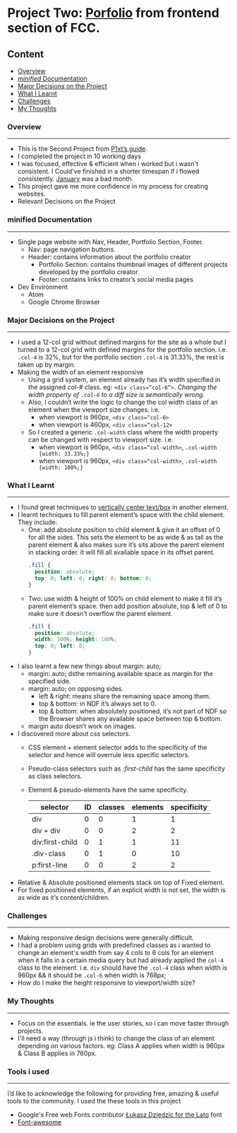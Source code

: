 # Project Two: [Porfolio](https://www.freecodecamp.org/challenges/build-a-personal-portfolio-webpage) from frontend section of FCC.

## Content
* [Overview](#overview)
* [*minified* Documentation](#minified-documentation)
* [Major Decisions on the Project](#major-decisions-on-the-project)
* [What I Learnt](#what-i-learnt)
* [Challenges](#challenges)
* [My Thoughts](#my-thoughts)

### Overview
***
* This is the Second Project from [P1xt’s guide](https://github.com/P1xt/p1xt-guides).
* I completed the project in 10 working days
* I was focused, effective & efficient when i worked but i wasn't consistent. I Could've finished in a shorter timespan if i 
flowed consistently.  [January](https://github.com/intOppong/software_engineer_journey/blob/master/journey/january_2018.md) 
was a bad month.
* This project gave me more confidence in my process for creating websites.
* Relevant Decisions on the Project

### minified Documentation
***
* Single page website with Nav, Header, Portfolio Section, Footer.
  * Nav: page navigation buttons.
  * Header: contains information about the portfolio creator
	*	Portfolio Section: contains thumbnail images of different projects developed by the portfolio creator
	*	Footer: contains links to creator’s social media pages 
* Dev Environment
  * Atom
  * Google Chrome Browser

### Major Decisions on the Project 
***
  * I used a 12-col grid without defined margins for the site as a whole but I turned to a 12-col grid with defined margins for 
the portfolio section. i.e. ```.col-4``` is 32%, but for the portfolio section ```.col-4``` is 31.33%, the rest is taken up by margin.
  * Making the width of an element responsive
    * Using a grid system, an element already has it’s width specified in the assigned *col-#* class. eg: ```<div class=“col-6”>```.
    *Changing the width property of ```.col-6``` to a diff size is semantically wrong.*
    * Also, I couldn’t write the logic to change the col width class of an element when the viewport size changes. i.e. 
      * when viewport is 960px, ```<div class=“col-6>```
      * when viewport is 460px, ```<div class=“col-12>```
    * So I created a generic ```.col-width``` class where the width property can be changed with respect to viewport size. i.e.
      * when viewport is 960px, ```<div class=“col-width>```, ```.col-width {width: 33.33%;}```
      * when viewport is 960px, ```<div class=“col-width>```, ```.col-width {width: 100%;}```


### What I Learnt
***
* I found great techniques to [vertically center text/box](https://stackoverflow.com/questions/8865458/how-do-i-vertically-center-text-with-css) 
in another element. 
* I learnt techniques to fill parent element’s space with the child element. They include:
  * One: add absolute position to child element & give it an offset of 0 for all the sides. This sets the element to be as 
  wide & as tall as the parent element & also makes sure it’s sits above the parent element in stacking order. it will fill all available space in its offset parent.
	  ```css
      .fill {
        position: absolute;
        top: 0; left: 0; right: 0; bottom: 0;
      }
	  ```
  * Two: use width & height of 100% on child element to make it fill it’s parent element’s space. then add position absolute, 
  top & left of 0 to make sure it doesn’t overflow the parent element.
	  ```css
      .fill {
        position: absolute;
        width: 100%; height: 100%;
        top: 0; left: 0;
      }
    ```
* I also learnt a few new things about margin: auto;
  * margin: auto; dsthe remaining available space as margin for the specified side.
  * margin: auto; on opposing sides. 
    * left & right: means share the remaining space among them.
    * top & bottom: in NDF it’s always set to 0.
    * top & bottom: when absolutely positioned, it’s not part of NDF so the Browser shares any available space between top & 
    bottom.
  * margin auto doesn’t work on images.
* I discovered more about css selectors.
  * CSS element + element selector adds to the specificity of the selector and hence will overrule less specific selectors.
  * Pseudo-class selectors such as *:first-child* has the same specificity as class selectors. 
  * Element & pseudo-elements have the same specificity.
  
    | selector | ID | classes | elements | specificity
    | --- | --- | --- | --- | --- |
    | div | 0 | 0 | 1| 1 |
    | div + div | 0 | 0 | 2 | 2 |
    | div:first-child | 0 | 1 | 1 | 11 |
    | .div-class | 0 | 1 | 0| 10 |
    | p:first-line | 0 |  0 | 2 | 2 |
* Relative & Absolute positioned elements stack on top of Fixed element.
* For fixed positioned elements, if an explicit width is not set, the width is as wide as it’s content/children. 

### Challenges
***
* Making responsive design decisions were generally difficult.
* I had a problem using grids with predefined classes as i wanted to change an element's width from say 4 cols to 6 cols for
an element when it falls in a certain media query but had already applied the ```col-4``` class to the element. i.e. ```div``` 
should have the ```.col-4``` class when width is 960px && it should be ```.col-6``` when width is 768px;
* How do I make the height responsive to viewport/width size?

### My Thoughts
***
* Focus on the essentials. ie the user stories, so i can move faster through projects.
* I'll need a way (through js i think) to change the class of an element depending on various factors. eg: Class A applies 
when width is 960px & Class B applies in 760px. 

### Tools i used
***
I’d like to acknowledge the following for providing free, amazing & useful tools to the community. I used the these tools in this project
* Google's Free web Fonts contributor [Łukasz Dziedzic for the Lato](https://fonts.google.com/specimen/Lato) font
* [Font-awesome](http://fontawesome.io/)
